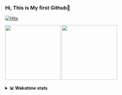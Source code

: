 ### Hi, This is My first Github👋
[![Hits](https://hits.seeyoufarm.com/api/count/incr/badge.svg?url=https%3A%2F%2Fgithub.com%2FJonghyun-Park1027&count_bg=%2379C83D&title_bg=%23555555&icon=&icon_color=%23E7E7E7&title=hits&edge_flat=false)](https://hits.seeyoufarm.com)
<br>

<!--[![Solved.ac Profile](http://mazassumnida.wtf/api/v2/generate_badge?boj=ppjjhh1027)](https://solved.ac/ppjjhh1027/)
-->
<p>
  <img height="180em" src="https://github-readme-stats-eight-rho-29.vercel.app/api?username=Jonghyun-Park1027&show_icons=true&include_all_commits=true&bg_color=30,e96443,904e95&title_color=fff&text_color=fff">
  <img height="180em" src="https://github-readme-stats-eight-rho-29.vercel.app/api/top-langs/?username=Jonghyun-Park1027&layout=compact&bg_color=30,e96443,904e95&title_color=fff&text_color=fff">


</p>
<details>
<summary><b>📊 Wakatime stats</b><br></summary>
<div>
<hr/>




<!--START_SECTION:waka-->
![Code Time](http://img.shields.io/badge/Code%20Time-541%20hrs%2031%20mins-blue)

![Profile Views](http://img.shields.io/badge/Profile%20Views-16-blue)

**🐱 My GitHub Data** 

> 📦 67.7 kB Used in GitHub's Storage 
 > 
> 🏆 139 Contributions in the Year 2023
 > 
> 🚫 Not Opted to Hire
 > 
> 📜 7 Public Repositories 
 > 
> 🔑 3 Private Repositories 
 > 
**I'm an Early 🐤** 

```text
🌞 Morning                36 commits          █████░░░░░░░░░░░░░░░░░░░░   19.25 % 
🌆 Daytime                107 commits         ██████████████░░░░░░░░░░░   57.22 % 
🌃 Evening                42 commits          ██████░░░░░░░░░░░░░░░░░░░   22.46 % 
🌙 Night                  2 commits           ░░░░░░░░░░░░░░░░░░░░░░░░░   01.07 % 
```
📅 **I'm Most Productive on Friday** 

```text
Monday                   30 commits          ████░░░░░░░░░░░░░░░░░░░░░   16.04 % 
Tuesday                  21 commits          ███░░░░░░░░░░░░░░░░░░░░░░   11.23 % 
Wednesday                12 commits          ██░░░░░░░░░░░░░░░░░░░░░░░   06.42 % 
Thursday                 18 commits          ██░░░░░░░░░░░░░░░░░░░░░░░   09.63 % 
Friday                   52 commits          ███████░░░░░░░░░░░░░░░░░░   27.81 % 
Saturday                 16 commits          ██░░░░░░░░░░░░░░░░░░░░░░░   08.56 % 
Sunday                   38 commits          █████░░░░░░░░░░░░░░░░░░░░   20.32 % 
```


📊 **This Week I Spent My Time On** 

```text
🕑︎ Time Zone: Asia/Seoul

💬 Programming Languages: 
Jupyter                  10 hrs 57 mins      █████████░░░░░░░░░░░░░░░░   37.32 % 
Python                   9 hrs 29 mins       ████████░░░░░░░░░░░░░░░░░   32.33 % 
Assembly                 6 hrs 16 mins       █████░░░░░░░░░░░░░░░░░░░░   21.36 % 
Markdown                 42 mins             █░░░░░░░░░░░░░░░░░░░░░░░░   02.43 % 
MySQL                    33 mins             ░░░░░░░░░░░░░░░░░░░░░░░░░   01.91 % 

🔥 Editors: 
PyCharm                  18 hrs 54 mins      ████████████████░░░░░░░░░   64.34 % 
VS Code                  10 hrs 28 mins      █████████░░░░░░░░░░░░░░░░   35.66 % 

🐱‍💻 Projects: 
dacon_전력사용량예측            16 hrs 17 mins      ██████████████░░░░░░░░░░░   55.47 % 
Codingtest               10 hrs 9 mins       █████████░░░░░░░░░░░░░░░░   34.56 % 
ai_철도경진대회                58 mins             █░░░░░░░░░░░░░░░░░░░░░░░░   03.33 % 
데이크루                     33 mins             ░░░░░░░░░░░░░░░░░░░░░░░░░   01.92 % 
실기                       30 mins             ░░░░░░░░░░░░░░░░░░░░░░░░░   01.72 % 

💻 Operating System: 
Windows                  29 hrs 22 mins      █████████████████████████   100.00 % 
```

**I Mostly Code in Jupyter Notebook** 

```text
Jupyter Notebook         6 repos             ███████████████████░░░░░░   75.00 % 
C++                      1 repo              ███░░░░░░░░░░░░░░░░░░░░░░   12.50 % 
HTML                     1 repo              ███░░░░░░░░░░░░░░░░░░░░░░   12.50 % 
```




 Last Updated on 20/08/2023 18:33:51 UTC
<!--END_SECTION:waka-->
</details>



